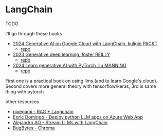 # LangChain

TODO

I'll go through these books

* [2024 Generative AI on Google Cloud with LangChain, kuligin PACKT](https://www.amazon.com/Generative-Google-Cloud-LangChain-generative/dp/B0DKT8DCRT/)
  * [repo](https://github.com/PacktPublishing/Generative-AI-on-Google-Cloud-with-LangChain)
* [2023 Generative deep learning, foster REILLY](https://www.amazon.com/Generative-Deep-Learning-Teaching-Machines/dp/1098134184/)
  * [repo](https://github.com/davidADSP/Generative_Deep_Learning_2nd_Edition)
* [2024 Learn generative AI with PyTorch, liu MANNING](https://www.amazon.com/Learn-Generative-PyTorch-Mark-Liu/dp/1633436462)
  * [repo](https://github.com/markhliu/DGAI)

First one is a practical book on using llms (and to learn Google's cloud). Second covers more general theory with tensorflow/keras, 3rd is same thing with pytorch

other resources

* [pixegami - RAG + Langchain](https://www.youtube.com/watch?v=tcqEUSNCn8I)
* [Enric Domingo - Deploy python LLM apps on Azure Web App](https://www.youtube.com/watch?v=Dnaugr7hulc)
* [Alejandro AO - Stream LLMs with LangChain](https://www.youtube.com/watch?v=zKGeRWjJlTU)
* [BugBytes - Chroma](https://www.youtube.com/watch?v=Qs_y0lTJAp0)
